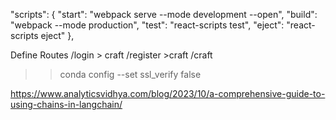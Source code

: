 "scripts": {
    "start": "webpack serve --mode development --open",
    "build": "webpack --mode production",
    "test": "react-scripts test",
    "eject": "react-scripts eject"
  },

  Define Routes 
  /login > craft
  /register >craft
  /craft

  >>conda config --set ssl_verify false 


  https://www.analyticsvidhya.com/blog/2023/10/a-comprehensive-guide-to-using-chains-in-langchain/
